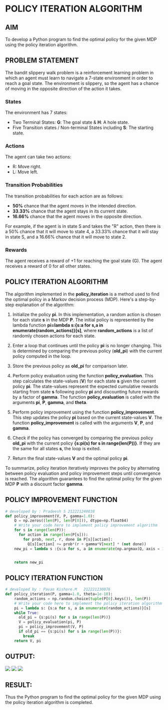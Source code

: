 # POLICY ITERATION ALGORITHM

## AIM

To develop a Python program to find the optimal policy for the given MDP using the policy iteration algorithm.

## PROBLEM STATEMENT

The bandit slippery walk problem is a reinforcement learning problem in which an agent must learn to navigate a 7-state environment in order to reach a goal state. The environment is slippery, so the agent has a chance of moving in the opposite direction of the action it takes.

### States

The environment has 7 states:

- Two Terminal States: **G**: The goal state & **H**: A hole state.
- Five Transition states / Non-terminal States including **S**: The starting state.

### Actions

The agent can take two actions:

- R: Move right.
- L: Move left.

### Transition Probabilities

The transition probabilities for each action are as follows:

- **50%** chance that the agent moves in the intended direction.
- **33.33%** chance that the agent stays in its current state.
- **16.66%** chance that the agent moves in the opposite direction.

For example, if the agent is in state S and takes the "R" action, then there is a 50% chance that it will move to state 4, a 33.33% chance that it will stay in state S, and a 16.66% chance that it will move to state 2.

### Rewards

The agent receives a reward of +1 for reaching the goal state (G). The agent receives a reward of 0 for all other states.

## POLICY ITERATION ALGORITHM

The algorithm implemented in the **policy_iteration** is a method used to find the optimal policy in a Markov decision process (MDP).
Here's a step-by-step explanation of the algorithm:

1. Initialize the policy **pi**. In this implementation, a random action is chosen for each state **s** in the MDP **P**. The initial policy is represented by the lambda function **pi=lambda s:{s:a for s,a in enumerate(random_actions)}[s]**, where **random_actions** is a list of randomly chosen actions for each state.

2. Enter a loop that continues until the policy **pi** is no longer changing. This is determined by comparing the previous policy (**old_pi**) with the current policy computed in the loop.

3. Store the previous policy as **old_pi** for comparison later.

4. Perform policy evaluation using the function **policy_evaluation**. This step calculates the state-values (**V**) for each state **s** given the current policy **pi**. The state-values represent the expected cumulative rewards starting from state **s** following policy **pi** and discounting future rewards by a factor of **gamma**. The function **policy_evaluation** is called with the arguments **pi**, **P**, **gamma**, and **theta**.

5. Perform policy improvement using the function **policy_improvement**. This step updates the policy **pi** based on the current state-values **V**. The function **policy_improvement** is called with the arguments **V**, **P**, and **gamma**.

6. Check if the policy has converged by comparing the previous policy **old_pi** with the current policy **{s:pi(s) for s in range(len(P))}**. If they are the same for all states **s**, the loop is exited.

7. Return the final state-values **V** and the optimal policy **pi**.

To summarize, policy iteration iteratively improves the policy by alternating between policy evaluation and policy improvement steps until convergence is reached. The algorithm guarantees to find the optimal policy for the given MDP **P** with a discount factor **gamma**.

## POLICY IMPROVEMENT FUNCTION

```py
# developed by : Pradeesh S 212221240038
def policy_improvement(V, P, gamma=1.0):
    Q = np.zeros((len(P), len(P[0])), dtype=np.float64)
    # Write your code here to implement policy improvement algorithm
    for s in range(len(P)):
      for action in range(len(P[s])):
        for prob, next, r, done in P[s][action]:
          Q[s][action] += prob*(r + gamma*V[next] * (not done))
    new_pi = lambda s :{s:a for s, a in enumerate(np.argmax(Q, axis = 1))}[s]


    return new_pi
```

## POLICY ITERATION FUNCTION

```py
# developed by : Pavan Kishore.M   212221230076
def policy_iteration(P, gamma=1.0, theta=1e-10):
    random_actions = np.random.choice(tuple(P[0].keys()), len(P))
    # Write your code here to implement the policy iteration algorithm
    pi = lambda s: {s:a for s, a in enumerate(random_actions)}[s]
    while True:
      old_pi = {s:pi(s) for s in range(len(P))}
      V = policy_evaluation(pi, P)
      pi = policy_improvement(V, P)
      if old_pi == {s:pi(s) for s in range(len(P))}:
        break
    return V, pi
```

## OUTPUT:

![](op1.png)
![](op2.png)
![](op3.png)

## RESULT:

Thus the Python program to find the optimal policy for the given MDP using the policy iteration algorithm is completed.
